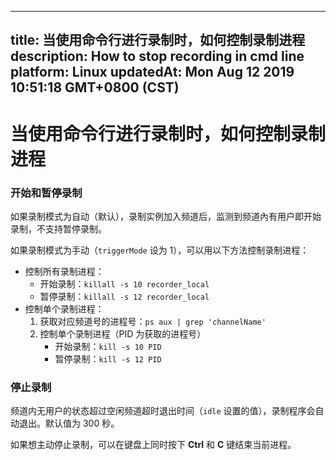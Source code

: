 
---
title: 当使用命令行进行录制时，如何控制录制进程
description: How to stop recording in cmd line
platform: Linux
updatedAt: Mon Aug 12 2019 10:51:18 GMT+0800 (CST)
---
# 当使用命令行进行录制时，如何控制录制进程
### 开始和暂停录制

如果录制模式为自动（默认），录制实例加入频道后，监测到频道內有用户即开始录制，不支持暂停录制。

如果录制模式为手动（`triggerMode` 设为 1），可以用以下方法控制录制进程：

- 控制所有录制进程：
  - 开始录制：`killall -s 10 recorder_local`
  - 暂停录制：`killall -s 12 recorder_local`
- 控制单个录制进程：
  1. 获取对应频道号的进程号：`ps aux | grep 'channelName'`
  2. 控制单个录制进程（PID 为获取的进程号）
     - 开始录制：`kill -s 10 PID`
     - 暂停录制：`kill -s 12 PID`

### 停止录制

频道内无用户的状态超过空闲频道超时退出时间（`idle` 设置的值），录制程序会自动退出。默认值为 300 秒。

如果想主动停止录制，可以在键盘上同时按下 **Ctrl** 和 **C** 键结束当前进程。
